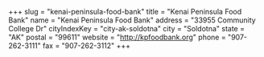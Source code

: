 +++
slug = "kenai-peninsula-food-bank"
title = "Kenai Peninsula Food Bank"
name = "Kenai Peninsula Food Bank"
address = "33955 Community College Dr"
cityIndexKey = "city-ak-soldotna"
city = "Soldotna"
state = "AK"
postal = "99611"
website = "http://kpfoodbank.org"
phone = "907-262-3111"
fax = "907-262-3112"
+++
